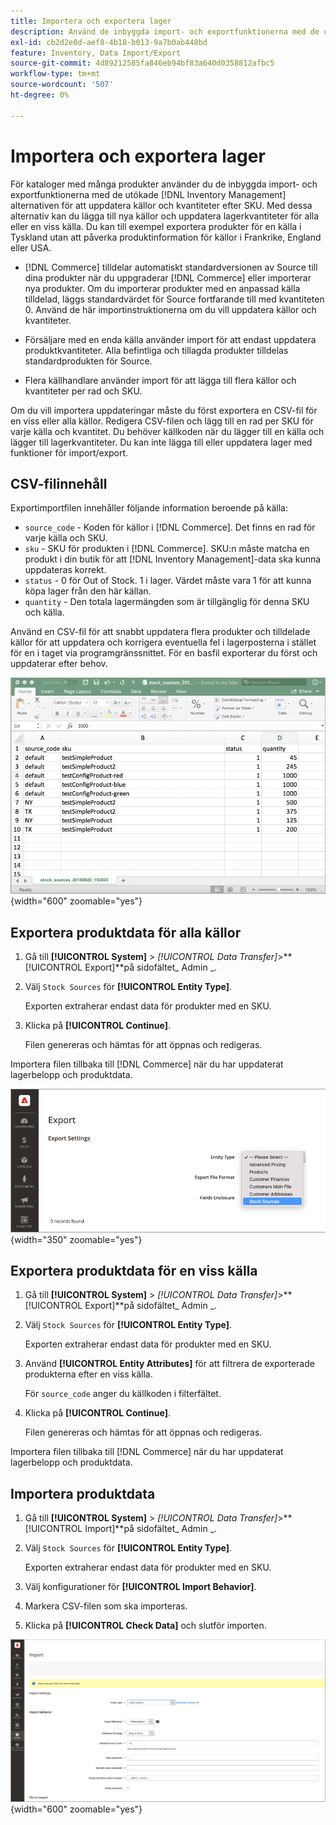 ```yaml
---
title: Importera och exportera lager
description: Använd de inbyggda import- och exportfunktionerna med de utökade  [!DNL Inventory Management] alternativen för att uppdatera källor och kvantiteter efter SKU.
exl-id: cb2d2e0d-aef8-4b18-b013-9a7b0ab448bd
feature: Inventory, Data Import/Export
source-git-commit: 4d89212585fa846eb94bf83a640d0358812afbc5
workflow-type: tm+mt
source-wordcount: '507'
ht-degree: 0%

---
```


# Importera och exportera lager

För kataloger med många produkter använder du de inbyggda import- och exportfunktionerna med de utökade [!DNL Inventory Management] alternativen för att uppdatera källor och kvantiteter efter SKU. Med dessa alternativ kan du lägga till nya källor och uppdatera lagerkvantiteter för alla eller en viss källa. Du kan till exempel exportera produkter för en källa i Tyskland utan att påverka produktinformation för källor i Frankrike, England eller USA.

- [!DNL Commerce] tilldelar automatiskt standardversionen av Source till dina produkter när du uppgraderar [!DNL Commerce] eller importerar nya produkter. Om du importerar produkter med en anpassad källa tilldelad, läggs standardvärdet för Source fortfarande till med kvantiteten 0. Använd de här importinstruktionerna om du vill uppdatera källor och kvantiteter.

- Försäljare med en enda källa använder import för att endast uppdatera produktkvantiteter. Alla befintliga och tillagda produkter tilldelas standardprodukten för Source.

- Flera källhandlare använder import för att lägga till flera källor och kvantiteter per rad och SKU.

Om du vill importera uppdateringar måste du först exportera en CSV-fil för en viss eller alla källor. Redigera CSV-filen och lägg till en rad per SKU för varje källa och kvantitet. Du behöver källkoden när du lägger till en källa och lägger till lagerkvantiteter. Du kan inte lägga till eller uppdatera lager med funktioner för import/export.

## CSV-filinnehåll

Exportimportfilen innehåller följande information beroende på källa:

- `source_code` - Koden för källor i [!DNL Commerce]. Det finns en rad för varje källa och SKU.
- `sku` - SKU för produkten i [!DNL Commerce]. SKU:n måste matcha en produkt i din butik för att [!DNL Inventory Management]-data ska kunna uppdateras korrekt.
- `status` - 0 för Out of Stock. 1 i lager. Värdet måste vara 1 för att kunna köpa lager från den här källan.
- `quantity` - Den totala lagermängden som är tillgänglig för denna SKU och källa.

Använd en CSV-fil för att snabbt uppdatera flera produkter och tilldelade källor för att uppdatera och korrigera eventuella fel i lagerposterna i stället för en i taget via programgränssnittet. För en basfil exporterar du först och uppdaterar efter behov.

![Exempel på CSV-fil för import - exportera lagerdata](assets/inventory-import-export-data.png){width="600" zoomable="yes"}

## Exportera produktdata för alla källor

1. Gå till **[!UICONTROL System]** > _[!UICONTROL Data Transfer]_>**[!UICONTROL Export]**på sidofältet_ Admin _.

1. Välj `Stock Sources` för **[!UICONTROL Entity Type]**.

   Exporten extraherar endast data för produkter med en SKU.

1. Klicka på **[!UICONTROL Continue]**.

   Filen genereras och hämtas för att öppnas och redigeras.

Importera filen tillbaka till [!DNL Commerce] när du har uppdaterat lagerbelopp och produktdata.

![Exportera Stock-källor för produktdata och källor](assets/inventory-export-stock-sources.png){width="350" zoomable="yes"}

## Exportera produktdata för en viss källa

1. Gå till **[!UICONTROL System]** > _[!UICONTROL Data Transfer]_>**[!UICONTROL Export]**på sidofältet_ Admin _.

1. Välj `Stock Sources` för **[!UICONTROL Entity Type]**.

   Exporten extraherar endast data för produkter med en SKU.

1. Använd **[!UICONTROL Entity Attributes]** för att filtrera de exporterade produkterna efter en viss källa.

   För `source_code` anger du källkoden i filterfältet.

1. Klicka på **[!UICONTROL Continue]**.

   Filen genereras och hämtas för att öppnas och redigeras.

Importera filen tillbaka till [!DNL Commerce] när du har uppdaterat lagerbelopp och produktdata.

## Importera produktdata

1. Gå till **[!UICONTROL System]** > _[!UICONTROL Data Transfer]_>**[!UICONTROL Import]**på sidofältet_ Admin _.

1. Välj `Stock Sources` för **[!UICONTROL Entity Type]**.

   Exporten extraherar endast data för produkter med en SKU.

1. Välj konfigurationer för **[!UICONTROL Import Behavior]**.

1. Markera CSV-filen som ska importeras.

1. Klicka på **[!UICONTROL Check Data]** och slutför importen.

![Importera produktdata och källor](assets/inventory-import-sources.png){width="600" zoomable="yes"}
